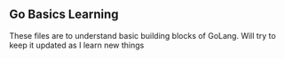## Go Basics Learning 
These files are to understand basic building blocks of GoLang. 
Will try to keep it updated as I learn new things 
